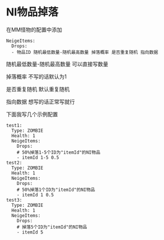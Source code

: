 # NI物品掉落

在MM怪物的配置中添加

```
NeigeItems:
  Drops:
  - 物品ID 随机最低数量-随机最高数量 掉落概率 是否重复随机 指向数据 
```

随机最低数量-随机最高数量 可以直接写数量

掉落概率 不写的话默认为1

是否重复随机 默认重复随机

指向数据 想写的话正常写就行

下面我写几个示例配置

```
test1:
  Type: ZOMBIE
  Health: 1
  NeigeItems:
    Drops:
    # 50%掉落1-5个ID为"itemId"的NI物品
    - itemId 1-5 0.5
test2:
  Type: ZOMBIE
  Health: 1
  NeigeItems:
    Drops:
    # 50%掉落1个ID为"itemId"的NI物品
    - itemId 1 0.5
test3:
  Type: ZOMBIE
  Health: 1
  NeigeItems:
    Drops:
    # 掉落5个ID为"itemId"的NI物品
    - itemId 5
```
